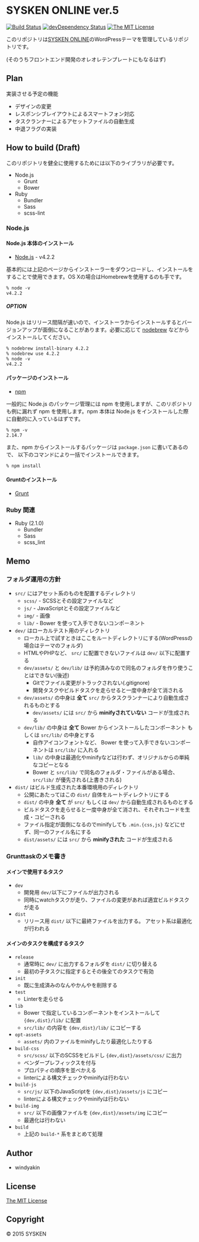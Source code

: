 # SYSKEN ONLINE ver.5

[![Build Status](https://travis-ci.org/TNCT-SYSKEN/SYSKENONLINE5.svg?branch=master)](https://travis-ci.org/TNCT-SYSKEN/SYSKENONLINE5)
[![devDependency Status](https://david-dm.org/TNCT-SYSKEN/SYSKENONLINE5/dev-status.svg)](https://david-dm.org/TNCT-SYSKEN/SYSKENONLINE5#info=devDependencies)
[![The MIT License](https://img.shields.io/badge/license-MIT-blue.svg)](LICENSE)

このリポジトリは[SYSKEN ONLINE](http://sysken.org/)のWordPressテーマを管理しているリポジトリです。

(そのうちフロントエンド開発のオレオレテンプレートにもなるはず)

## Plan

実装させる予定の機能

 * デザインの変更
 * レスポンシブレイアウトによるスマートフォン対応
 * タスクランナーによるアセットファイルの自動生成
 * 中退フラグの実装


## How to build (Draft)

このリポジトリを健全に使用するためには以下のライブラリが必要です。

 * Node.js
   * Grunt
   * Bower
 * Ruby
   * Bundler
   * Sass
   * scss-lint

### Node.js

#### Node.js 本体のインストール

 * [Node.js](https://nodejs.org/en/) - v4.2.2

基本的には上記のページからインストーラーをダウンロードし、インストールをすることで使用できます。OS Xの場合はHomebrewを使用するのも手です。

```
% node -v
v4.2.2
```

##### OPTION

Node.js はリリース間隔が速いので、インストーラからインストールするとバージョンアップが面倒になることがあります。必要に応じて [nodebrew](https://github.com/hokaccha/nodebrew) などからインストールしてください。

```
% nodebrew install-binary 4.2.2
% nodebrew use 4.2.2
% node -v
v4.2.2
```

#### パッケージのインストール

 * [npm](https://www.npmjs.com/)

一般的に Node.js のパッケージ管理には npm を使用しますが、このリポジトリも例に漏れず npm を使用します。npm 本体は Node.js をインストールした際に自動的に入っているはずです。

```
% npm -v
2.14.7
```

また、npm からインストールするパッケージは ``package.json`` に書いてあるので、 以下のコマンドにより一括でインストールできます。

```
% npm install
```

#### Gruntのインストール

 * [Grunt](http://gruntjs.com/)


### Ruby 関連

 * Ruby (2.1.0)
   * Bundler
   * Sass
   * scss_lint


## Memo

### フォルダ運用の方針

 * ``src/`` にはアセット系のものを配置するディレクトリ
   * ``scss/`` - SCSSとその設定ファイルなど
   * ``js/`` - JavaScriptとその設定ファイルなど
   * ``img/`` - 画像
   * ``lib/`` - Bower を使って入手できないコンポーネント
 * ``dev/`` はローカルテスト用のディレクトリ
   * ローカル上で試すときはここをルートディレクトリにする(WordPressの場合はテーマのフォルダ)
   * HTMLやPHPなど、 ``src/`` に配置できないファイルは ``dev/`` 以下に配置する
   * ``dev/assets/`` と ``dev/lib/`` は予約済みなので同名のフォルダを作り使うことはできない(後述)
     * Gitでファイル変更がトラックされない(.gitignore)
     * 開発タスクやビルドタスクを走らせると一度中身が全て消される
   * ``dev/assets/`` の中身は **全て** ``src/`` からタスクランナーにより自動生成されるものとする
     * ``dev/assets/`` には ``src/`` から **minifyされていない** コードが生成される
   * ``dev/lib/`` の中身は **全て** Bower からインストールしたコンポーネント もしくは ``src/lib/`` の中身とする
     * 自作アイコンフォントなど、 Bower を使って入手できないコンポーネントは ``src/lib/`` に入れる
     * ``lib/`` の中身は最適化やminifyなどは行わず、オリジナルからの単純なコピーとなる
     * Bower と ``src/lib/`` で同名のフォルダ・ファイルがある場合、 ``src/lib/`` が優先される(上書きされる)
 * ``dist/`` はビルド生成された本番環境用のディレクトリ
   * 公開にあたってはこの ``dist/`` 自体をルートディレクトリにする
   * ``dist/`` の中身 **全て** が ``src/`` もしくは ``dev/`` から自動生成されるものとする
   * ビルドタスクを走らせると一度中身が全て消され、それぞれコードを生成・コピーされる
   * ファイル指定が面倒になるのでminifyしても ``.min.{css,js}`` などにせず、同一のファイル名にする
   * ``dist/assets/`` には ``src/`` から **minifyされた** コードが生成される

### Grunttaskのメモ書き

#### メインで使用するタスク

 * ``dev``
   * 開発用 ``dev/``以下にファイルが出力される
   * 同時にwatchタスクが走り、ファイルの変更があれば適宜ビルドタスクが走る
 * ``dist``
   * リリース用 ``dist/`` 以下に最終ファイルを出力する。 アセット系は最適化が行われる

#### メインのタスクを構成するタスク

* ``release``
  * 通常時に ``dev/`` に出力するフォルダを ``dist/`` に切り替える
  * 最初の子タスクに指定するとその後全てのタスクで有効
 * ``init``
   * 既に生成済みのなんやかんやを削除する
 * ``test``
   * Linterを走らせる
 * ``lib``
   * Bower で指定しているコンポーネントをインストールして ``{dev,dist}/lib/`` に配置
   * ``src/lib/`` の内容を ``{dev,dist}/lib/`` にコピーする
 * ``opt-assets``
   * ``assets/`` 内のファイルをminifyしたり最適化したりする
 * ``build-css``
   * ``src/scss/`` 以下のSCSSをビルドし ``{dev,dist}/assets/css/`` に出力
   * ベンダープレフィックスを付与
   * プロパティの順序を並べかえる
   * linterによる構文チェックやminifyは行わない
 * ``build-js``
   * ``src/js/`` 以下のJavaScriptを ``{dev,dist}/assets/js`` にコピー
   * linterによる構文チェックやminifyは行わない
 * ``build-img``
   * ``src/`` 以下の画像ファイルを ``{dev,dist}/assets/img`` にコピー
   * 最適化は行わない
 * ``build``
   * 上記の ``build-*`` 系をまとめて処理

## Author
 * windyakin

## License
[The MIT License](LICENSE)

## Copyright
&copy; 2015 SYSKEN
